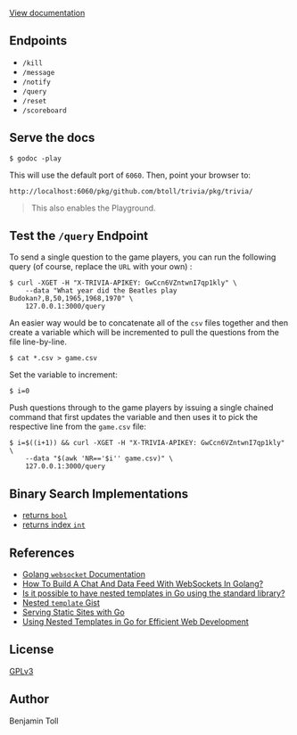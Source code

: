 [View documentation](https://pkg.go.dev/github.com/btoll/trivia@v0.2.0/pkg/trivia)

## Endpoints

- `/kill`
- `/message`
- `/notify`
- `/query`
- `/reset`
- `/scoreboard`

## Serve the docs

```
$ godoc -play
```

This will use the default port of `6060`.  Then, point your browser to:

`http://localhost:6060/pkg/github.com/btoll/trivia/pkg/trivia/`

> This also enables the Playground.

## Test the `/query` Endpoint

To send a single question to the game players, you can run the following query (of course, replace the `URL` with your own) :

```
$ curl -XGET -H "X-TRIVIA-APIKEY: GwCcn6VZntwnI7qp1kly" \
    --data "What year did the Beatles play Budokan?,B,50,1965,1968,1970" \
    127.0.0.1:3000/query
```

An easier way would be to concatenate all of the `csv` files together and then create a variable which will be incremented to pull the questions from the file line-by-line.

```
$ cat *.csv > game.csv
```

Set the variable to increment:

```
$ i=0
```

Push questions through to the game players by issuing a single chained command that first updates the variable and then uses it to pick the respective line from the `game.csv` file:

```
$ i=$((i+1)) && curl -XGET -H "X-TRIVIA-APIKEY: GwCcn6VZntwnI7qp1kly" \
    --data "$(awk 'NR=='$i'' game.csv)" \
    127.0.0.1:3000/query
```

## Binary Search Implementations

- [returns `bool`](https://go.dev/play/p/ch11-8OM-HT)
- [returns index `int`](https://go.dev/play/p/bVW_8iNdnid)

## References

- [Golang `websocket` Documentation](https://pkg.go.dev/golang.org/x/net/websocket)
- [How To Build A Chat And Data Feed With WebSockets In Golang?](https://www.youtube.com/watch?v=JuUAEYLkGbM)
- [Is it possible to have nested templates in Go using the standard library?](https://stackoverflow.com/questions/11467731/is-it-possible-to-have-nested-templates-in-go-using-the-standard-library)
- [Nested `template` Gist](https://gist.github.com/joyrexus/ff9be7a1c3769a84360f)
- [Serving Static Sites with Go](https://www.alexedwards.net/blog/serving-static-sites-with-go)
- [Using Nested Templates in Go for Efficient Web Development](https://levelup.gitconnected.com/using-go-templates-for-effective-web-development-f7df10b0e4a0)

## License

[GPLv3](COPYING)

## Author

Benjamin Toll

